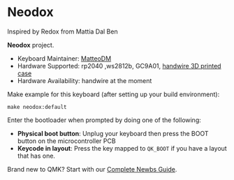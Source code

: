 # Neodox

Inspired by Redox from Mattia Dal Ben

**Neodox** project.

- Keyboard Maintainer: [MatteoDM](https://github.com/MatteoDM)  
- Hardware Supported: rp2040 ,ws2812b, GC9A01, [handwire 3D printed case](https://www.thingiverse.com/thing:5625196)
- Hardware Availability: handwire at the moment


Make example for this keyboard (after setting up your build environment):

    make neodox:default

Enter the bootloader when prompted by doing one of the following:
* **Physical boot button**: Unplug your keyboard then press the BOOT button on the microcontroller PCB
* **Keycode in layout**: Press the key mapped to `QK_BOOT` if you have a layout that has one.


Brand new to QMK? Start with our [Complete Newbs Guide](https://docs.qmk.fm/#/newbs).
